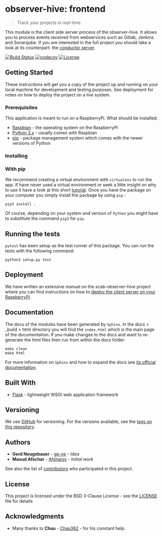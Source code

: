 # observer-hive: frontend
> Track your projects in real-time

This module is the client side server process of the observer-hive. It allows you to process events received
from webservices such as Gitlab, Jenkins and Sonarqube. If you are interested in the full project you should
take a look at its counterpart: the [conductor server](https://iteragit.iteratec.de/observer-hive/scab-oberserver-hive).

[![Build Status](http://localhost:8111/app/rest/builds/1/statusIcon.svg)]() [![codecov](https://codecov.io/gh/Afsharov/heartspot/branch/master/graph/badge.svg?token=U9W1o4pZW8)](https://codecov.io/gh/Afsharov/heartspot) [![License](http://img.shields.io/:license-mit-blue.svg?style=flat-square)](http://badges.mit-license.org)


## Getting Started

These instructions will get you a copy of the project up and running on your local machine for development and testing purposes. See deployment for notes on how to deploy the project on a live system.

### Prerequisites

This application is meant to run on a RaspberryPi. What should be installed:

* [Raspbian](https://www.raspberrypi.org/downloads/raspbian/) - the operating system on the RaspberryPi
* [Python 3.x](https://www.python.org) - usually comes with Raspbian
* [pip]() - package management system which comes with the newer versions of Python

### Installing

### With pip

We recommend creating a virtual environment with `virtualenv` to run the app. If have never used a 
virtual environment or seek a little insight on why to use it have a look at this short 
[tutorial](http://www.pythonforbeginners.com/basics/how-to-use-python-virtualenv/).
Once you have the package on your computer you simply install the package by using `pip` :

```
pip3 install .
```

Of course, depending on your system and version of `Python` you might have to substitute the command 
`pip3` for `pip`.

## Running the tests

`pytest` has been setup as the test runner of this package. You can run the tests with the following command:

```
python3 setup.py test
```

## Deployment

We have written an extensive manual on the scab-observer-hive project where you can find instructions
on how to [deploy the client server on your RaspberryPi](). 

## Documentation

The docs of the modules have been generated by `Sphinx`. In the docs > _build > html directory you will find the
`index.html` which is the main page of the documentation. If you make changes to the docs and want to re-generate
the html files then run from within the docs folder:

```
make clean
make html
```

For more information on `Sphinx` and how to expand the docs see 
[its official documentation](http://www.sphinx-doc.org/en/master/).

## Built With

* [Flask](http://flask.pocoo.org/) - lightweight WSGI web application framework

## Versioning

We use [GitHub](https://github.com/) for versioning. For the versions available, see the [tags on this repository](https://github.com/Afsharov/observer-frontend/tags). 

## Authors

* **Gerd Neugebauer** - [ge-ne](https://github.com/ge-ne) - *Idea*
* **Masud Afschar** - [Afsharov](https://github.com/Afsharov) - *Initial work*

See also the list of [contributors](https://github.com/Afsharov/observer-frontend/graphs/contributors) who participated in this project.

## License

This project is licensed under the BSD 3-Clause License - see the [LICENSE](LICENSE) file for details

## Acknowledgments

* Many thanks to **Chau** - [Chau362](https://github.com/Chau362) - for his constant help.